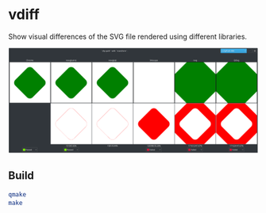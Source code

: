 # vdiff

Show visual differences of the SVG file rendered using different libraries.

![screenshot](./screenshot.png)

## Build

```bash
qmake
make
```
